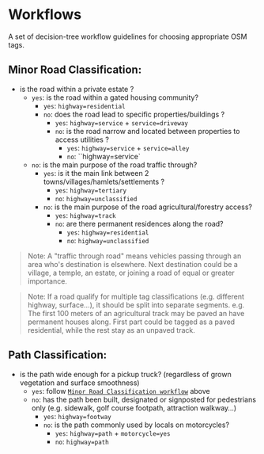 # Workflows

A set of decision-tree workflow guidelines for choosing appropriate OSM tags.

## Minor Road Classification:

- is the road within a private estate ?
  - `yes`: is the road within a gated housing community?
    - `yes`: `highway=residential`
    - `no`: does the road lead to specific properties/buildings ?
      - `yes`: `highway=service` + `service=driveway`
      - `no`: is the road narrow and located between properties to access utilities ?
        - `yes`: `highway=service` + `service=alley`
        - `no`: ``highway=service`
  - `no`: is the main purpose of the road traffic through?
    - `yes`: is it the main link between 2 towns/villages/hamlets/settlements ? 
      - `yes`: `highway=tertiary`
      - `no`: `highway=unclassified`
    - `no`: is the main purpose of the road agricultural/forestry access?
      - `yes`: `highway=track`
      - `no`: are there permanent residences along the road?
        - `yes`: `highway=residential`
        - `no`: `highway=unclassified`

> Note: A "traffic through road" means vehicles passing through an area who's destination is elsewhere.
Next destination could be a village, a temple, an estate, or joining a road of equal or greater importance.

> Note: If a road qualify for multiple tag classifications (e.g. different highway, surface...), it should be split into separate segments. e.g. The first 100 meters of an agricultural track may be paved an have permanent houses along. First part could be tagged as a paved residential, while the rest stay as an unpaved track.

## Path Classification:

- is the path wide enough for a pickup truck? (regardless of grown vegetation and surface smoothness)
  - `yes`: follow [`Minor Road Classification workflow`](#minor-road-classification) above
  - `no`: has the path been built, designated or signposted for pedestrians only (e.g. sidewalk, golf course footpath, attraction walkway…)
    - `yes`: `highway=footway`
    - `no`: is the path commonly used by locals on motorcycles?
      - `yes`: `highway=path` + `motorcycle=yes`
      - `no`: `highway=path`
